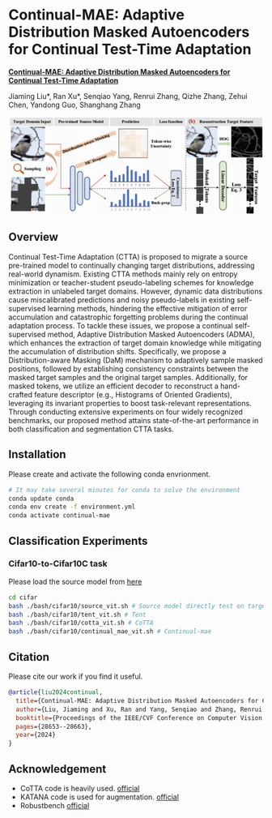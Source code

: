# Continual-MAE: Adaptive Distribution Masked Autoencoders for Continual Test-Time Adaptation
[**Continual-MAE: Adaptive Distribution Masked Autoencoders for Continual Test-Time Adaptation**](https://openaccess.thecvf.com/content/CVPR2024/papers/Liu_Continual-MAE_Adaptive_Distribution_Masked_Autoencoders_for_Continual_Test-Time_Adaptation_CVPR_2024_paper.pdf)

Jiaming Liu*, Ran Xu*, Senqiao Yang, Renrui Zhang, Qizhe Zhang, Zehui Chen, Yandong Guo, Shanghang Zhang

<img src="figure/continual-mae.png"/>

## Overview

Continual Test-Time Adaptation (CTTA) is proposed to migrate a source pre-trained model to continually changing target distributions, addressing real-world dynamism. Existing CTTA methods mainly rely on entropy minimization or teacher-student pseudo-labeling schemes for knowledge extraction in unlabeled target domains. However, dynamic data distributions cause miscalibrated predictions and noisy pseudo-labels in existing self-supervised learning methods, hindering the effective mitigation of error accumulation and catastrophic forgetting problems during the continual adaptation process. To tackle these issues, we propose a continual self-supervised method, Adaptive Distribution Masked Autoencoders (ADMA), which enhances the extraction of target domain knowledge while mitigating the accumulation of distribution shifts. Specifically, we propose a Distribution-aware Masking (DaM) mechanism to adaptively sample masked positions, followed by establishing consistency constraints between the masked target samples and the original target samples. Additionally, for masked tokens, we utilize an efficient decoder to reconstruct a hand-crafted feature descriptor (e.g., Histograms of Oriented Gradients), leveraging its invariant properties to boost task-relevant representations. Through conducting extensive experiments on four widely recognized benchmarks, our proposed method attains state-of-the-art performance in both classification and segmentation CTTA tasks.

## Installation

Please create and activate the following conda envrionment. 
```bash
# It may take several minutes for conda to solve the environment
conda update conda
conda env create -f environment.yml
conda activate continual-mae 
```

## Classification Experiments

### Cifar10-to-Cifar10C task 
Please load the source model from [here](https://drive.google.com/file/d/1ID6UBs0wagptQe6B69czWAQtMPTKc_Gw/view?usp=sharing)

```bash
cd cifar
bash ./bash/cifar10/source_vit.sh # Source model directly test on target domain
bash ./bash/cifar10/tent_vit.sh # Tent 
bash ./bash/cifar10/cotta_vit.sh # CoTTA
bash ./bash/cifar10/continual_mae_vit.sh # Continual-mae
```

## Citation
Please cite our work if you find it useful.
```bibtex
@article{liu2024continual,
  title={Continual-MAE: Adaptive Distribution Masked Autoencoders for Continual Test-Time Adaptation},
  author={Liu, Jiaming and Xu, Ran and Yang, Senqiao and Zhang, Renrui and Zhang, Qizhe and Chen, Zehui and Guo, Yandong and Zhang, Shanghang},
  booktitle={Proceedings of the IEEE/CVF Conference on Computer Vision and Pattern Recognition},
  pages={28653--28663},
  year={2024}
}
```

## Acknowledgement 
+ CoTTA code is heavily used. [official](https://github.com/qinenergy/cotta) 
+ KATANA code is used for augmentation. [official](https://github.com/giladcohen/KATANA) 
+ Robustbench [official](https://github.com/RobustBench/robustbench) 


